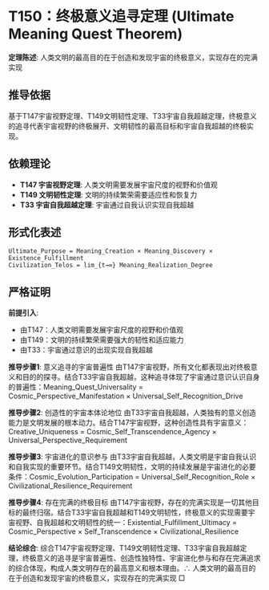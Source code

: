 # T150：终极意义追寻定理 (Ultimate Meaning Quest Theorem)  

**定理陈述**: 人类文明的最高目的在于创造和发现宇宙的终极意义，实现存在的完满实现  

## 推导依据
基于T147宇宙视野定理、T149文明韧性定理、T33宇宙自我超越定理，终极意义的追寻代表宇宙视野的终极展开、文明韧性的最高目标和宇宙自我超越的终极实现。

## 依赖理论
- **T147 宇宙视野定理**: 人类文明需要发展宇宙尺度的视野和价值观
- **T149 文明韧性定理**: 文明的持续繁荣需要适应性和恢复力
- **T33 宇宙自我超越定理**: 宇宙通过自我认识实现自我超越

## 形式化表述  
```
Ultimate_Purpose = Meaning_Creation × Meaning_Discovery × Existence_Fulfillment  
Civilization_Telos = lim_{t→∞} Meaning_Realization_Degree  
```

## 严格证明

**前提引入**:
- 由T147：人类文明需要发展宇宙尺度的视野和价值观
- 由T149：文明的持续繁荣需要强大的韧性和适应能力
- 由T33：宇宙通过意识的出现实现自我超越

**推导步骤1**: 意义追寻的宇宙普遍性
由T147宇宙视野，所有文化都表现出对终极意义和目的的探寻。结合T33宇宙自我超越，这种追寻体现了宇宙通过意识认识自身的普遍性：Meaning_Quest_Universality = Cosmic_Perspective_Manifestation × Universal_Self_Recognition_Drive

**推导步骤2**: 创造性的宇宙本体论地位
由T33宇宙自我超越，人类独有的意义创造能力是文明发展的根本动力。结合T147宇宙视野，这种创造性具有宇宙意义：Creative_Uniqueness = Cosmic_Self_Transcendence_Agency × Universal_Perspective_Requirement

**推导步骤3**: 宇宙进化的意识参与
由T33宇宙自我超越，人类文明是宇宙自我认识和自我实现的重要环节。结合T149文明韧性，文明的持续发展是宇宙进化的必要条件：Cosmic_Evolution_Participation = Universal_Self_Recognition_Role × Civilizational_Resilience_Requirement

**推导步骤4**: 存在完满的终极目标
由T147宇宙视野，存在的完满实现是一切其他目标的最终归宿。结合T33宇宙自我超越和T149文明韧性，终极意义的实现需要宇宙视野、自我超越和文明韧性的统一：Existential_Fulfillment_Ultimacy = Cosmic_Perspective × Self_Transcendence × Civilizational_Resilience

**结论综合**:
综合T147宇宙视野定理、T149文明韧性定理、T33宇宙自我超越定理，终极意义的追寻是宇宙普遍性、创造性独特性、宇宙进化参与和存在完满追求的综合体现，构成人类文明存在的最高意义和根本理由。∴ 人类文明的最高目的在于创造和发现宇宙的终极意义，实现存在的完满实现 □  